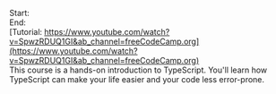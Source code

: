 Start: </br>
End: </br>
[Tutorial: https://www.youtube.com/watch?v=SpwzRDUQ1GI&ab_channel=freeCodeCamp.org](https://www.youtube.com/watch?v=SpwzRDUQ1GI&ab_channel=freeCodeCamp.org)</br>
This course is a hands-on introduction to TypeScript. You'll learn how TypeScript can make your life easier and your code less error-prone. 
